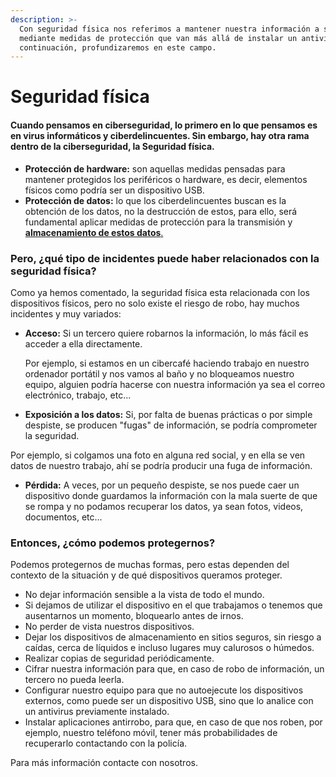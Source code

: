 ```yaml
---
description: >-
  Con seguridad física nos referimos a mantener nuestra información a salvo
  mediante medidas de protección que van más allá de instalar un antivirus. A
  continuación, profundizaremos en este campo.
---
```


# Seguridad física

####    Cuando pensamos en ciberseguridad, lo primero en lo que pensamos es en virus informáticos y ciberdelincuentes. Sin embargo, hay otra rama dentro de la ciberseguridad, la Seguridad física.

* **Protección de hardware:** son aquellas medidas pensadas para mantener protegidos los periféricos o hardware, es decir, elementos físicos como podría ser un dispositivo USB.
* **Protección de datos:** lo que los ciberdelincuentes buscan es la obtención de los datos, no la destrucción de estos, para ello, será fundamental aplicar medidas de protección para la transmisión y [**almacenamiento de estos datos**.](https://www.osi.es/es/campanas/copias-cifrado-informacion)



### Pero, ¿qué tipo de incidentes puede haber relacionados con la seguridad física?

   Como ya hemos comentado, la seguridad física esta relacionada con los dispositivos físicos, pero no solo existe el riesgo de robo, hay muchos incidentes y muy variados:

* **Acceso:** Si un tercero quiere robarnos la información, lo más fácil es acceder a ella directamente. 

   Por ejemplo, si estamos en un cibercafé haciendo trabajo en nuestro ordenador portátil y nos vamos al baño y no bloqueamos nuestro equipo, alguien podría hacerse con nuestra información ya sea el correo electrónico, trabajo, etc...

* **Exposición a los datos:** Si, por falta de buenas prácticas o por simple despiste, se producen "fugas" de información, se podría comprometer la seguridad.

Por ejemplo, si colgamos una foto en alguna red social, y en ella se ven datos de nuestro trabajo, ahí se podría producir una fuga de información.

* **Pérdida:** A veces, por un pequeño despiste, se nos puede caer un dispositivo donde guardamos la información con la mala suerte de que se rompa y no podamos recuperar los datos, ya sean fotos, videos, documentos, etc...

### Entonces, ¿cómo podemos protegernos?

Podemos protegernos de muchas formas, pero estas dependen del contexto de la situación y de qué dispositivos queramos proteger. 

* No dejar información sensible a la vista de todo el mundo.
* Si dejamos de utilizar el dispositivo en el que trabajamos o tenemos que ausentarnos un momento, bloquearlo antes de irnos.
* No perder de vista nuestros dispositivos.
* Dejar los dispositivos de almacenamiento en sitios seguros, sin riesgo a caídas, cerca de líquidos e incluso lugares muy calurosos o húmedos.
* Realizar copias de seguridad periódicamente.
* Cifrar nuestra información para que, en caso de robo de información, un tercero no pueda leerla.
* Configurar nuestro equipo para que no autoejecute los dispositivos externos, como puede ser un dispositivo USB, sino que lo analice con un antivirus previamente instalado.
* Instalar aplicaciones antirrobo, para que, en caso de que nos roben, por ejemplo, nuestro teléfono móvil, tener más probabilidades de recuperarlo contactando con la policía.

Para más información contacte con nosotros.



